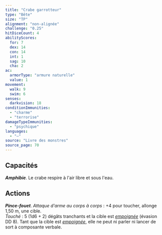 ```yaml
---
title: "Crabe garrotteur"
type: "Bête"
size: "TP"
alignment: "non-alignée"
challenge: "0.25"
hitDiceCount: 4
abilityScores:
  for: 7
  dex: 14
  con: 14
  int: 1
  sag: 10
  cha: 2
ac: 
  armorType: "armure naturelle"
  value: 1
movement: 
  walk: 9
  swim: 6
senses: 
  darkvision: 18
conditionImmunities: 
  - "charme"
  - "terrorise"
damageTypeImmunities: 
  - "psychique"
languages: 
  - "—"
source: "Livre des monstres"
source_page: 70
---
```

## Capacités
_**Amphibie**_. Le crabe respire à l'air libre et sous l'eau.

## Actions
_**Pince-fouet**_. _Attaque d'arme au corps à corps_ : +4 pour toucher, allonge 1,50 m, une cible.  
_Touché_ : 5 (1d6 + 2) dégâts tranchants et la cible est [_empoignée_](/gerer-la-sante-du-personnage/#empoigne) (évasion DD 8). Tant que la cible est [_empoignée_](/gerer-la-sante-du-personnage/#empoigne), elle ne peut ni parler ni lancer de sort à composante verbale.
